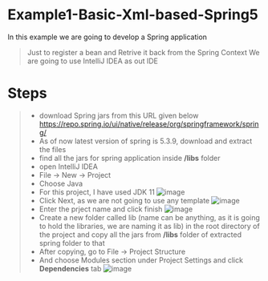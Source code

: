 # Example1-Basic-Xml-based-Spring5

In this example we are going to develop a Spring application
  > Just to register a bean 
  > and Retrive it back from the Spring Context
  > We are going to use IntelliJ IDEA as out IDE
# Steps
> - download Spring jars from this URL given below https://repo.spring.io/ui/native/release/org/springframework/spring/
> - As of now latest version of spring is 5.3.9, download and extract the files
> - find all the jars for spring application inside **/libs** folder 
> - open IntelliJ IDEA 
> - File -> New -> Project
> - Choose Java
> - For this project, I have used JDK 11 
> ![image](https://user-images.githubusercontent.com/100960077/158060350-e2ee417b-52a9-4d80-b0b8-7d3474addceb.png)
> - Click Next, as we are not going to use any template
> ![image](https://user-images.githubusercontent.com/100960077/158060453-7baf666a-104e-4c89-9597-da975a2ed016.png)
> - Enter the prject name and click finish
> ![image](https://user-images.githubusercontent.com/100960077/158060635-9b89666c-940f-4396-8f47-bba36b4ef741.png)
> - Create a new folder called lib (name can be anything, as it is going to hold the libraries, we are naming it as lib) in the root directory of the project and copy all the jars from **/libs** folder of extracted spring folder to that
> - After copying, go to File -> Project Structure 
> - And choose Modules section under Project Settings and click **Dependencies** tab
> ![image](https://user-images.githubusercontent.com/100960077/158064157-73141bbe-7ca4-4edd-9758-38dc7703900e.png)
> 

